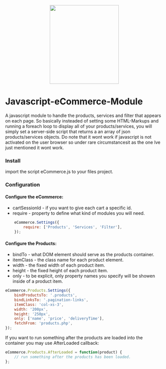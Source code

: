<p align="center"><img src="https://s21.postimg.org/6ak2pw1l3/laptop.png" width="220px" height="250px"></p>

# Javascript-eCommerce-Module
A javascript module to handle the products, services and filter that appears on each page. So basically insteaded of setting some HTML-Markups and running a foreach loop to display all of your products/services, you will simply set a server-side script that returns a an array of json products/services objects. Do note that it wont work if javascript is not activated on the user browser so under rare circumstancesit as the one Ive just mentioned it wont work.


### Install
import the script eCommerce.js to your files project.

### Configuration

#### Configure the eCommerce:
- cartSessionId - if you want to give each cart a specific id.
- require - property to define what kind of modules you will need.
```javascript
	eCommerce.Settings({
		require: ['Products', 'Services', 'Filter'],
	});
```

#### Configure the Products:
- bindTo - what DOM element should serve as the products container.
- itemClass - the class name for each product element.
- width - the fixed width of each product item.
- height - the fixed height of each product item.
- only - to be explicit, only property names you specify will be showen inside of a product item.
```javascript
eCommerce.Products.Settings({
	bindProductsTo: '.products',
	bindLinksTo: '.pagination-links',
	itemClass: 'col-xs-3',
	width: '200px',
	height: '250px',
	only: ['name', 'price', 'deliveryTime'],
	fetchFrom: 'products.php',
});
```
If you want to run something after the products are loaded into the container you may use AfterLoaded callback:
```javascript
eCommerce.Products.AfterLoaded = function(product) {
	// run something after the products has been loaded.
};
```
